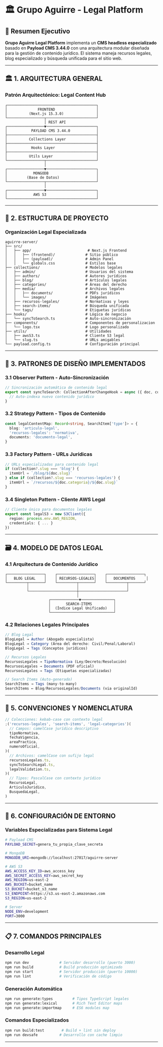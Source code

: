 # 🏛️ Grupo Aguirre - Legal Platform

## 🎯 Resumen Ejecutivo

**Grupo Aguirre Legal Platform** implementa un **CMS headless especializado** basado en **Payload CMS 3.44.0** con una arquitectura modular diseñada para la gestión de contenido jurídico. El sistema maneja recursos legales, blog especializado y búsqueda unificada para el sitio web.

---

## 🏛️ 1. ARQUITECTURA GENERAL

### Patrón Arquitectónico: **Legal Content Hub**

```
┌─────────────────────────────────────────┐
│              FRONTEND                   │
│          (Next.js 15.3.0)               │
└─────────────────┬───────────────────────┘
                  │ REST API
┌─────────────────▼───────────────────────┐
│           PAYLOAD CMS 3.44.0            │
├─────────────────────────────────────────┤
│          Collections Layer              │
├─────────────────────────────────────────┤
│           Hooks Layer                   │
├─────────────────────────────────────────┤
│          Utils Layer                    │
└─────────────────┬───────────────────────┘
                  │
┌─────────────────▼───────────────────────┐
│            MONGODB                      │
│         (Base de Datos)                 │
└─────────────────┬───────────────────────┘
                  │
┌─────────────────▼───────────────────────┐
│            AWS S3                       │
└─────────────────────────────────────────┘
```

---

## 📁 2. ESTRUCTURA DE PROYECTO

### Organización Legal Especializada

```
aguirre-server/
├── src/
│   ├── app/                          # Next.js Frontend
│   │   ├── (frontend)/              # Sitio público
│   │   ├── (payload)/               # Admin Panel
│   │   └── globals.css              # Estilos base
├── collections/                     # Modelos legales
│   ├── admin/                       # Usuarios del sistema
│   ├── authors/                     # Autores jurídicos
│   ├── blog/                        # Artículos legales
│   ├── categories/                  # Áreas del derecho
│   ├── media/                       # Archivos legales
│   │   ├── documents/               # PDFs jurídicos
│   │   └── images/                  # Imágenes
│   ├── recursos-legales/            # Normativas y leyes
│   ├── search-items/                # Búsqueda unificada
│   └── tags/                        # Etiquetas jurídicas
├── hooks/                           # Lógica de negocio
│   └── syncToSearch.ts              # Auto-sincronización
├── components/                      # Componentes de personalizacion
│   └── logo.tsx                     # Logo personalizado
├── utils/                           # Utilidades
│   ├── awsS3.ts                     # Cliente S3 legal
│   └── slug.ts                      # URLs amigables
└── payload.config.ts                # Configuración principal
```

---

## 🔧 3. PATRONES DE DISEÑO IMPLEMENTADOS

### 3.1 **Observer Pattern** - Auto-Sincronización

```typescript
// Sincronización automática de contenido legal
export const syncToSearch: CollectionAfterChangeHook = async ({ doc, collection }) => {
  // Auto-indexa nuevo contenido jurídico
}
```

### 3.2 **Strategy Pattern** - Tipos de Contenido

```typescript
const legalContentMap: Record<string, SearchItem['type']> = {
  blog: 'articulo-legal',
  'recursos-legales': 'normativa',
  documents: 'documento-legal',
}
```

### 3.3 **Factory Pattern** - URLs Jurídicas

```typescript
// URLs especializadas para contenido legal
if (collection?.slug === 'blog') {
  itemUrl = `/blog/${doc.slug}`
} else if (collection?.slug === 'recursos-legales') {
  itemUrl = `/recursos/${doc.categoria}/${doc.slug}`
}
```

### 3.4 **Singleton Pattern** - Cliente AWS Legal

```typescript
// Cliente único para documentos legales
export const legalS3 = new S3Client({
  region: process.env.AWS_REGION,
  credentials: { ... }
})
```

---

## 🗃️ 4. MODELO DE DATOS LEGAL

### 4.1 Arquitectura de Contenido Jurídico

```
┌─────────────────┐    ┌─────────────────┐    ┌─────────────────┐
│   BLOG LEGAL    │    │ RECURSOS-LEGALES│    │   DOCUMENTOS     │
└─────────┬───────┘    └─────────┬───────┘    └─────────┬───────┘
          │                      │                      │
          └──────────────────────┼──────────────────────┘
                                 │
                    ┌─────────────▼───────────────┐
                    │       SEARCH-ITEMS          │
                    │  (Índice Legal Unificado)   │
                    └─────────────────────────────┘
```

### 4.2 Relaciones Legales Principales

```typescript
// Blog Legal
BlogLegal → Author (Abogado especialista)
BlogLegal → Category (Área del derecho: Civil/Penal/Laboral)
BlogLegal → Tags (Conceptos jurídicos)

// Recursos Legales
RecursosLegales → TipoNormativa (Ley/Decreto/Resolución)
RecursosLegales → Documents (PDF oficial)
RecursosLegales → Tags (Etiquetas especializadas)

// Search Items (Auto-generado)
SearchItems → Tags (many-to-many)
SearchItems ← Blog/RecursosLegales/Documents (via originalId)
```

---

## 📝 5. CONVENCIONES Y NOMENCLATURA

```typescript
// Colecciones: kebab-case con contexto legal
;('recursos-legales', 'search-items', 'legal-categories')(
  // Campos: camelCase jurídico descriptivo
  tipoNormativa,
  fechaVigencia,
  areaPractica,
  numeroOficial,
)(
  // Archivos: camelCase con sufijo legal
  recursosLegales.ts,
  syncToSearchLegal.ts,
  legalValidation.ts,
)(
  // Tipos: PascalCase con contexto jurídico
  RecursoLegal,
  ArticuloJuridico,
  BusquedaLegal,
)
```

---

## 🔧 6. CONFIGURACIÓN DE ENTORNO

### Variables Especializadas para Sistema Legal

```bash
# Payload CMS
PAYLOAD_SECRET=genera_tu_propia_clave_secreta

# MongoDB
MONGODB_URI=mongodb://localhost:27017/aguirre-server

# AWS S3
AWS_ACCESS_KEY_ID=aws_access_key
AWS_SECRET_ACCESS_KEY=aws_secret_key
AWS_REGION=us-east-2
AWS_BUCKET=bucket_name
S3_BUCKET=bucket_s3_name
S3_ENDPOINT=https://s3.us-east-2.amazonaws.com
S3_REGION=us-east-2

# Server
NODE_ENV=development
PORT=3000
```

---

## 📋 7. COMANDOS PRINCIPALES

### Desarrollo Legal

```bash
npm run dev              # Servidor desarrollo (puerto 3000)
npm run build            # Build producción optimizado
npm run start            # Servidor producción (puerto 10000)
npm run lint             # Verificación de código
```

### Generación Automática

```bash
npm run generate:types         # Tipos TypeScript legales
npm run generate:lexical       # Rich Text Editor maps
npm run generate:importmap     # ES6 modules map
```

### Comandos Especializados

```bash
npm run build:test        # Build + lint sin deploy
npm run devsafe          # Desarrollo con cache limpio
```

---
